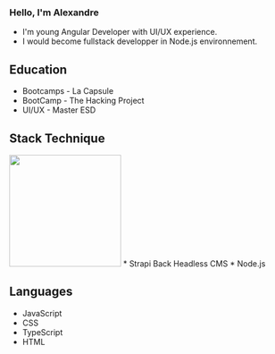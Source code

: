 ### Hello, I'm Alexandre

* I'm young Angular Developer with UI/UX experience.
* I would become fullstack developper in Node.js environnement.

## Education
* Bootcamps - La Capsule
* BootCamp - The Hacking Project
* UI/UX - Master ESD

## Stack Technique

<img src="https://upload.wikimedia.org/wikipedia/commons/thumb/0/07/Angular_Logo_SVG.svg/2560px-Angular_Logo_SVG.svg.png" width="auto" height="200" />
* Strapi Back Headless CMS
* Node.js

## Languages
* JavaScript
* CSS
* TypeScript
* HTML
